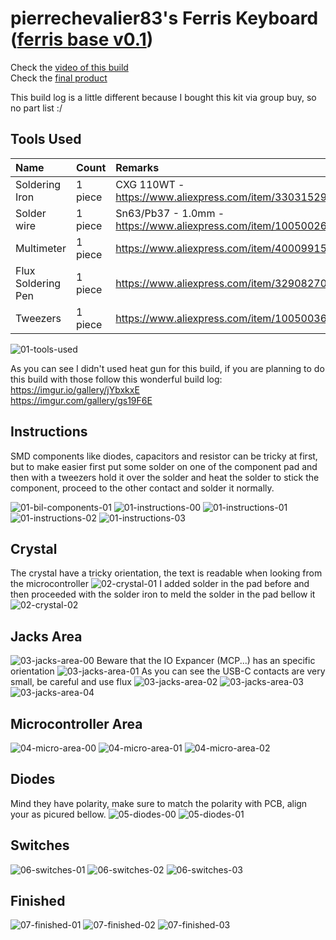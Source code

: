 # pierrechevalier83's Ferris Keyboard ([ferris base v0.1](https://github.com/pierrechevalier83/ferris/tree/main/0.1/base))

Check the [video of this build](https://youtu.be/0VZjXjSZSyo)  
Check the [final product](#finished)  

This build log is a little different because I bought this kit via group buy, so no part list :/

## Tools Used

| Name | Count | Remarks |
|:-|:-|:-|
| Soldering Iron | 1 piece | CXG 110WT - https://www.aliexpress.com/item/33031529555.html |
| Solder wire | 1 piece | Sn63/Pb37 - 1.0mm - https://www.aliexpress.com/item/1005002646781061.html |
| Multimeter | 1 piece | https://www.aliexpress.com/item/4000991575808.html |
| Flux Soldering Pen | 1 piece | https://www.aliexpress.com/item/32908270559.html |
| Tweezers | 1 piece | https://www.aliexpress.com/item/1005003632772720.html |

![01-tools-used](/crkbd-choco-v2.1.0/01-tools-used.png)

As you can see I didn't used heat gun for this build, if you are planning to do this build with those follow this wonderful build log:
https://imgur.io/gallery/jYbxkxE  
https://imgur.com/gallery/gs19F6E

## Instructions
SMD components like diodes, capacitors and resistor can be tricky at first, but to make easier first put some solder on one of the component pad and then with a tweezers hold it over the solder and heat the solder to stick the component, proceed to the other contact and solder it normally.

![01-bil-components-01](/ferris-base-v0.1/01-bil-components-01.png)
![01-instructions-00](/ferris-base-v0.1/01-instructions-00.jpg)
![01-instructions-01](/ferris-base-v0.1/01-instructions-01.jpg)
![01-instructions-02](/ferris-base-v0.1/01-instructions-02.jpg)
![01-instructions-03](/ferris-base-v0.1/01-instructions-03.jpg)

## Crystal
The crystal have a tricky orientation, the text is readable when looking from the microcontroller
![02-crystal-01](/ferris-base-v0.1/02-crystal-01.jpg)
I added solder in the pad before and then proceeded with the solder iron to meld the solder in the pad bellow it
![02-crystal-02](/ferris-base-v0.1/02-crystal-02.jpg)

## Jacks Area
![03-jacks-area-00](/ferris-base-v0.1/03-jacks-area-00.jpg)
Beware that the IO Expancer (MCP...) has an specific orientation
![03-jacks-area-01](/ferris-base-v0.1/03-jacks-area-01.jpg)
As you can see the USB-C contacts are very small, be careful and use flux
![03-jacks-area-02](/ferris-base-v0.1/03-jacks-area-02.jpg)
![03-jacks-area-03](/ferris-base-v0.1/03-jacks-area-03.jpg)
![03-jacks-area-04](/ferris-base-v0.1/03-jacks-area-04.jpg)

## Microcontroller Area
![04-micro-area-00](/ferris-base-v0.1/04-micro-area-00.jpg)
![04-micro-area-01](/ferris-base-v0.1/04-micro-area-01.jpg)
![04-micro-area-02](/ferris-base-v0.1/04-micro-area-02.jpg)

## Diodes
Mind they have polarity, make sure to match the polarity with PCB, align your as picured bellow.
![05-diodes-00](/ferris-base-v0.1/05-diodes-00.jpg)
![05-diodes-01](/ferris-base-v0.1/05-diodes-01.jpg)

## Switches
![06-switches-01](/ferris-base-v0.1/06-switches-01.jpg)
![06-switches-02](/ferris-base-v0.1/06-switches-02.jpg)
![06-switches-03](/ferris-base-v0.1/06-switches-03.jpg)

## Finished
![07-finished-01](/ferris-base-v0.1/07-finished-01.jpg)
![07-finished-02](/ferris-base-v0.1/07-finished-02.jpg)
![07-finished-03](/ferris-base-v0.1/07-finished-03.jpg)

